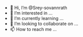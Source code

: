 - 👋 Hi, I’m @Srey-sovannrath
- 👀 I’m interested in ...
- 🌱 I’m currently learning ...
- 💞️ I’m looking to collaborate on ...
- 📫 How to reach me ...

<!---
Srey-sovannrath/Srey-sovannrath is a ✨ special ✨ repository because its `README.md` (this file) appears on your GitHub profile.
You can click the Preview link to take a look at your changes.
--->
